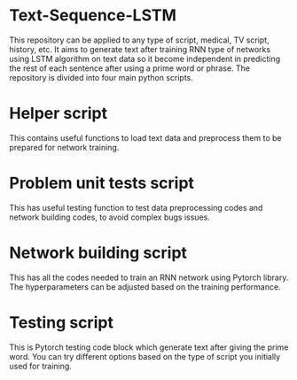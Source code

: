 # Text-Sequence-LSTM

This repository can be applied to any type of script, medical, TV script, history, etc. It aims to generate text after training RNN type of networks using LSTM algorithm on text data so it become independent in predicting the rest of each sentence after using a prime word or phrase. 
The repository is divided into four main python scripts. 

# Helper script

This contains useful functions to load text data and preprocess them to be prepared for network training.

# Problem unit tests script

This has useful testing function to test data preprocessing codes and network building codes, to avoid complex bugs issues. 

# Network building script

This has all the codes needed to train an RNN network using Pytorch library. The hyperparameters can be adjusted based on the training performance.

# Testing script

This is Pytorch testing code block which generate text after giving the prime word. You can try different options based on the type of script you initially used for training. 

